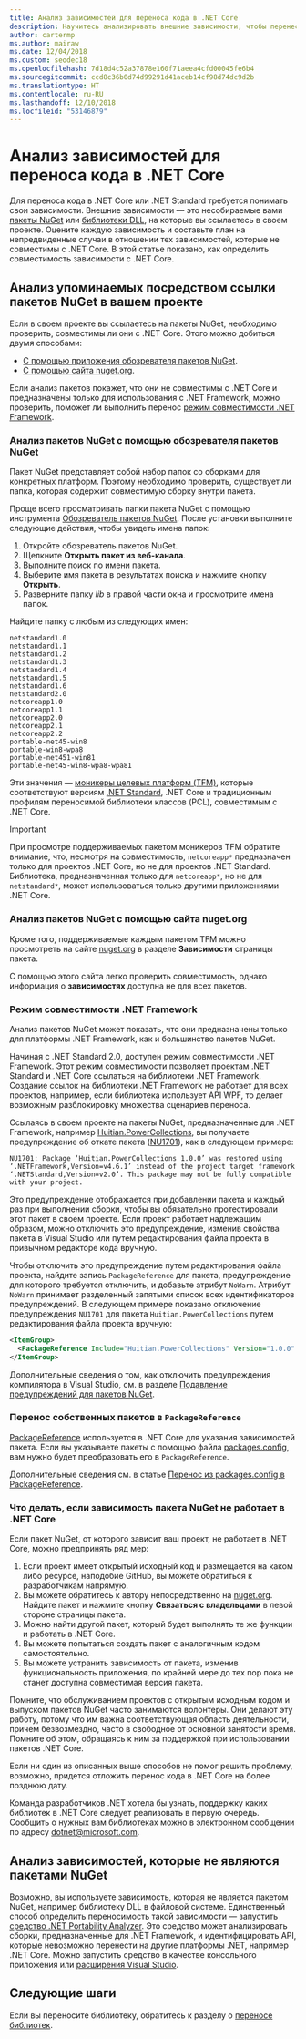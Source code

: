 ```yaml
---
title: Анализ зависимостей для переноса кода в .NET Core
description: Научитесь анализировать внешние зависимости, чтобы перенести свой проект из .NET Framework в .NET Core.
author: cartermp
ms.author: mairaw
ms.date: 12/04/2018
ms.custom: seodec18
ms.openlocfilehash: 7d18d4c52a37878e160f71aeea4cfd00045fe6b4
ms.sourcegitcommit: ccd8c36b0d74d99291d41aceb14cf98d74dc9d2b
ms.translationtype: HT
ms.contentlocale: ru-RU
ms.lasthandoff: 12/10/2018
ms.locfileid: "53146879"
---
```

# <a name="analyze-your-dependencies-to-port-code-to-net-core"></a>Анализ зависимостей для переноса кода в .NET Core

Для переноса кода в .NET Core или .NET Standard требуется понимать свои зависимости. Внешние зависимости — это несобираемые вами [пакеты NuGet](#analyze-referenced-nuget-packages-on-your-project) или [библиотеки DLL](#analyze-dependencies-that-arent-nuget-packages), на которые вы ссылаетесь в своем проекте. Оцените каждую зависимость и составьте план на непредвиденные случаи в отношении тех зависимостей, которые не совместимы с .NET Core. В этой статье показано, как определить совместимость зависимости с .NET Core.

## <a name="analyze-referenced-nuget-packages-in-your-projects"></a>Анализ упоминаемых посредством ссылки пакетов NuGet в вашем проекте

Если в своем проекте вы ссылаетесь на пакеты NuGet, необходимо проверить, совместимы ли они с .NET Core.
Этого можно добиться двумя способами:

* [С помощью приложения обозревателя пакетов NuGet](#analyze-nuget-packages-using-nuget-package-explorer).
* [С помощью сайта nuget.org](#analyze-nuget-packages-using-nugetorg).

Если анализ пакетов покажет, что они не совместимы с .NET Core и предназначены только для использования с .NET Framework, можно проверить, поможет ли выполнить перенос [режим совместимости .NET Framework](#net-framework-compatibility-mode).

### <a name="analyze-nuget-packages-using-nuget-package-explorer"></a>Анализ пакетов NuGet с помощью обозревателя пакетов NuGet

Пакет NuGet представляет собой набор папок со сборками для конкретных платформ. Поэтому необходимо проверить, существует ли папка, которая содержит совместимую сборку внутри пакета.

Проще всего просматривать папки пакета NuGet с помощью инструмента [Обозреватель пакетов NuGet](https://github.com/NuGetPackageExplorer/NuGetPackageExplorer). После установки выполните следующие действия, чтобы увидеть имена папок:

1. Откройте обозреватель пакетов NuGet.
2. Щелкните **Открыть пакет из веб-канала**.
3. Выполните поиск по имени пакета.
4. Выберите имя пакета в результатах поиска и нажмите кнопку **Открыть**.
5. Разверните папку *lib* в правой части окна и просмотрите имена папок.

Найдите папку с любым из следующих имен:

```
netstandard1.0
netstandard1.1
netstandard1.2
netstandard1.3
netstandard1.4
netstandard1.5
netstandard1.6
netstandard2.0
netcoreapp1.0
netcoreapp1.1
netcoreapp2.0
netcoreapp2.1
netcoreapp2.2
portable-net45-win8
portable-win8-wpa8
portable-net451-win81
portable-net45-win8-wpa8-wpa81
```

Эти значения — [моникеры целевых платформ (TFM)](../../standard/frameworks.md), которые соответствуют версиям [.NET Standard](../../standard/net-standard.md), .NET Core и традиционным профилям переносимой библиотеки классов (PCL), совместимым с .NET Core.

> [!IMPORTANT]
> При просмотре поддерживаемых пакетом моникеров TFM обратите внимание, что, несмотря на совместимость, `netcoreapp*` предназначен только для проектов .NET Core, но не для проектов .NET Standard.
> Библиотека, предназначенная только для `netcoreapp*`, но не для `netstandard*`, может использоваться только другими приложениями .NET Core.

### <a name="analyze-nuget-packages-using-nugetorg"></a>Анализ пакетов NuGet с помощью сайта nuget.org

Кроме того, поддерживаемые каждым пакетом TFM можно просмотреть на сайте [nuget.org](https://www.nuget.org/) в разделе **Зависимости** страницы пакета.

С помощью этого сайта легко проверить совместимость, однако информация о **зависимостях** доступна не для всех пакетов.

### <a name="net-framework-compatibility-mode"></a>Режим совместимости .NET Framework

Анализ пакетов NuGet может показать, что они предназначены только для платформы .NET Framework, как и большинство пакетов NuGet.

Начиная с .NET Standard 2.0, доступен режим совместимости .NET Framework. Этот режим совместимости позволяет проектам .NET Standard и .NET Core ссылаться на библиотеки .NET Framework. Создание ссылок на библиотеки .NET Framework не работает для всех проектов, например, если библиотека использует API WPF, то делает возможным разблокировку множества сценариев переноса.

Ссылаясь в своем проекте на пакеты NuGet, предназначенные для .NET Framework, например [Huitian.PowerCollections](https://www.nuget.org/packages/Huitian.PowerCollections), вы получаете предупреждение об откате пакета ([NU1701](/nuget/reference/errors-and-warnings#nu1701)), как в следующем примере:

`NU1701: Package ‘Huitian.PowerCollections 1.0.0’ was restored using ‘.NETFramework,Version=v4.6.1’ instead of the project target framework ‘.NETStandard,Version=v2.0’. This package may not be fully compatible with your project.`

Это предупреждение отображается при добавлении пакета и каждый раз при выполнении сборки, чтобы вы обязательно протестировали этот пакет в своем проекте. Если проект работает надлежащим образом, можно отключить это предупреждение, изменив свойства пакета в Visual Studio или путем редактирования файла проекта в привычном редакторе кода вручную.

Чтобы отключить это предупреждение путем редактирования файла проекта, найдите запись `PackageReference` для пакета, предупреждение для которого требуется отключить, и добавьте атрибут `NoWarn`. Атрибут `NoWarn` принимает разделенный запятыми список всех идентификаторов предупреждений. В следующем примере показано отключение предупреждения `NU1701` для пакета `Huitian.PowerCollections` путем редактирования файла проекта вручную:

```xml
<ItemGroup>
  <PackageReference Include="Huitian.PowerCollections" Version="1.0.0" NoWarn="NU1701" />
</ItemGroup>
```

Дополнительные сведения о том, как отключить предупреждения компилятора в Visual Studio, см. в разделе [Подавление предупреждений для пакетов NuGet](/visualstudio/ide/how-to-suppress-compiler-warnings#suppressing-warnings-for-nuget-packages).

### <a name="port-your-packages-to-packagereference"></a>Перенос собственных пакетов в `PackageReference`

[PackageReference](/nuget/consume-packages/package-references-in-project-files) используется в .NET Core для указания зависимостей пакета. Если вы указываете пакеты с помощью файла [packages.config](/nuget/reference/packages-config), вам нужно будет преобразовать его в `PackageReference`.

Дополнительные сведения см. в статье [Перенос из packages.config в PackageReference](/nuget/reference/migrate-packages-config-to-package-reference).

### <a name="what-to-do-when-your-nuget-package-dependency-doesnt-run-on-net-core"></a>Что делать, если зависимость пакета NuGet не работает в .NET Core

Если пакет NuGet, от которого зависит ваш проект, не работает в .NET Core, можно предпринять ряд мер:

1. Если проект имеет открытый исходный код и размещается на каком либо ресурсе, наподобие GitHub, вы можете обратиться к разработчикам напрямую.
2. Вы можете обратитесь к автору непосредственно на [nuget.org](https://www.nuget.org/). Найдите пакет и нажмите кнопку **Связаться с владельцами** в левой стороне страницы пакета.
3. Можно найти другой пакет, который будет выполнять те же функции и работать в .NET Core.
4. Вы можете попытаться создать пакет с аналогичным кодом самостоятельно.
5. Вы можете устранить зависимость от пакета, изменив функциональность приложения, по крайней мере до тех пор пока не станет доступна совместимая версия пакета.

Помните, что обслуживанием проектов с открытым исходным кодом и выпуском пакетов NuGet часто занимаются волонтеры. Они делают эту работу, потому что им важна соответствующая область деятельности, причем безвозмездно, часто в свободное от основной занятости время. Помните об этом, обращаясь к ним за поддержкой при использовании пакетов .NET Core.

Если ни один из описанных выше способов не помог решить проблему, возможно, придется отложить перенос кода в .NET Core на более позднюю дату.

Команда разработчиков .NET хотела бы узнать, поддержку каких библиотек в .NET Core следует реализовать в первую очередь. Сообщить о нужных вам библиотеках можно в электронном сообщении по адресу dotnet@microsoft.com.

## <a name="analyze-dependencies-that-arent-nuget-packages"></a>Анализ зависимостей, которые не являются пакетами NuGet

Возможно, вы используете зависимость, которая не является пакетом NuGet, например библиотеку DLL в файловой системе. Единственный способ определить переносимость такой зависимости — запустить [средство .NET Portability Analyzer](https://github.com/Microsoft/dotnet-apiport). Это средство может анализировать сборки, предназначенные для .NET Framework, и идентифицировать API, которые невозможно перенести на другие платформы .NET, например .NET Core. Можно запустить средство в качестве консольного приложения или [расширения Visual Studio](../../standard/analyzers/portability-analyzer.md).

## <a name="next-steps"></a>Следующие шаги

Если вы переносите библиотеку, обратитесь к разделу о [переносе библиотек](libraries.md).

